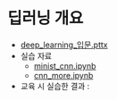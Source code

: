 # 딥러닝 개요

- [deep_learning_입문.pttx](deep_learning_입문.pptx)
- 실습 자료
    - [minist_cnn.ipynb](deep_learning/minist_cnn.ipynb)
    - [cnn_more.ipynb](deep_learning/cnn_more.ipynb)
- 교육 시 실습한 결과 :
